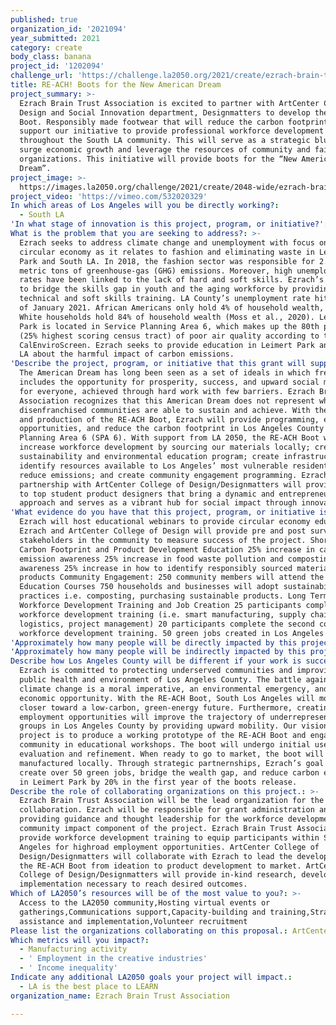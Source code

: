 ```yaml
---
published: true
organization_id: '2021094'
year_submitted: 2021
category: create
body_class: banana
project_id: '1202094'
challenge_url: 'https://challenge.la2050.org/2021/create/ezrach-brain-trust-association/'
title: RE-ACH! Boots for the New American Dream
project_summary: >-
  Ezrach Brain Trust Association is excited to partner with ArtCenter College of
  Design and Social Innovation department, Designmatters to develop the RE-ACH
  Boot. Responsibly made footwear that will reduce the carbon footprint and
  support our initiative to provide professional workforce development
  throughout the South LA community. This will serve as a strategic blueprint to
  surge economic growth and leverage the resources of community and faith-based
  organizations. This initiative will provide boots for the “New American
  Dream”.
project_image: >-
  https://images.la2050.org/challenge/2021/create/2048-wide/ezrach-brain-trust-association.jpg
project_video: 'https://vimeo.com/532020329'
In which areas of Los Angeles will you be directly working?:
  - South LA
'In what stage of innovation is this project, program, or initiative?': Research (initial work to identify and understand the problem)
What is the problem that you are seeking to address?: >-
  Ezrach seeks to address climate change and unemployment with focus on the
  circular economy as it relates to fashion and eliminating waste in Leimert
  Park and South LA. In 2018, the fashion sector was responsible for 2.1 billion
  metric tons of greenhouse-gas (GHG) emissions. Moreover, high unemployment
  rates have been linked to the lack of hard and soft skills. Ezrach’s goal is
  to bridge the skills gap in youth and the aging workforce by providing
  technical and soft skills training. LA County’s unemployment rate hit 12.7% as
  of January 2021. African Americans only hold 4% of household wealth, while
  White households hold 84% of household wealth (Moss et al., 2020). Leimert
  Park is located in Service Planning Area 6, which makes up the 80th percentile
  (25% highest scoring census tract) of poor air quality according to the
  CalEnviroScreen. Ezrach seeks to provide education in Leimert Park and South
  LA about the harmful impact of carbon emissions.
'Describe the project, program, or initiative that this grant will support to address the problem identified.': >-
  The American Dream has long been seen as a set of ideals in which freedom
  includes the opportunity for prosperity, success, and upward social mobility
  for everyone, achieved through hard work with few barriers. Ezrach Brain Trust
  Association recognizes that this American Dream does not represent what many
  disenfranchised communities are able to sustain and achieve. With the design
  and production of the RE-ACH Boot, Ezrach will provide programming, employment
  opportunities, and reduce the carbon footprint in Los Angeles County Service
  Planning Area 6 (SPA 6). With support from LA 2050, the RE-ACH Boot will
  increase workforce development by sourcing our materials locally; create a
  sustainability and environmental education program; create infrastructure to
  identify resources available to Los Angeles’ most vulnerable residents to
  reduce emissions; and create community engagement programming. Ezrach’s
  partnership with ArtCenter College of Design/Designmatters will provide access
  to top student product designers that bring a dynamic and entrepreneurial
  approach and serves as a vibrant hub for social impact through innovation.
'What evidence do you have that this project, program, or initiative is or will be successful, and how will you define and measure success?': >-
  Ezrach will host educational webinars to provide circular economy education.
  Ezrach and ArtCenter College of Design will provide pre and post surveys to
  stakeholders in the community to measure success of the project. Short-term:
  Carbon Footprint and Product Development Education 25% increase in carbon
  emission awareness 25% increase in food waste pollution and composting
  awareness 25% increase in how to identify responsibly sourced materials and
  products Community Engagement: 250 community members will attend the ABC’s
  Education Courses 750 households and businesses will adopt sustainability
  practices i.e. composting, purchasing sustainable products. Long Term:
  Workforce Development Training and Job Creation 25 participants complete first
  workforce development training (i.e. smart manufacturing, supply chain and
  logistics, project management) 20 participants complete the second cohort of
  workforce development training. 50 green jobs created in Los Angeles County.
'Approximately how many people will be directly impacted by this project, program, or initiative?': '250'
'Approximately how many people will be indirectly impacted by this project, program, or initiative?': '750'
Describe how Los Angeles County will be different if your work is successful.: >-
  Ezrach is committed to protecting underserved communities and improving the
  public health and environment of Los Angeles County. The battle against
  climate change is a moral imperative, an environmental emergency, and an
  economic opportunity. With the RE-ACH Boot, South Los Angeles will move a step
  closer toward a low-carbon, green-energy future. Furthermore, creating green
  employment opportunities will improve the trajectory of underrepresented
  groups in Los Angeles County by providing upward mobility. Our vision for the
  project is to produce a working prototype of the RE-ACH Boot and engage the
  community in educational workshops. The boot will undergo initial user
  evaluation and refinement. When ready to go to market, the boot will be
  manufactured locally. Through strategic partnernships, Ezrach’s goal is to
  create over 50 green jobs, bridge the wealth gap, and reduce carbon emissions
  in Leimert Park by 20% in the first year of the boots release.
Describe the role of collaborating organizations on this project.: >-
  Ezrach Brain Trust Association will be the lead organization for the
  collaboration. Ezrach will be responsible for grant administration and
  providing guidance and thought leadership for the workforce development and
  community impact component of the project. Ezrach Brain Trust Association will
  provide workforce development training to equip participants within South Los
  Angeles for highroad employment opportunities. ArtCenter College of
  Design/Designmatters will collaborate with Ezrach to lead the development of
  the RE-ACH Boot from ideation to product development to market. ArtCenter
  College of Design/Designmatters will provide in-kind research, development and
  implementation necessary to reach desired outcomes.
Which of LA2050’s resources will be of the most value to you?: >-
  Access to the LA2050 community,Hosting virtual events or
  gatherings,Communications support,Capacity-building and training,Strategy
  assistance and implementation,Volunteer recruitment
Please list the organizations collaborating on this proposal.: ArtCenter College of Design/Designmatters
Which metrics will you impact?:
  - Manufacturing activity
  - ' Employment in the creative industries'
  - ' Income inequality'
Indicate any additional LA2050 goals your project will impact.:
  - LA is the best place to LEARN
organization_name: Ezrach Brain Trust Association

---
```

